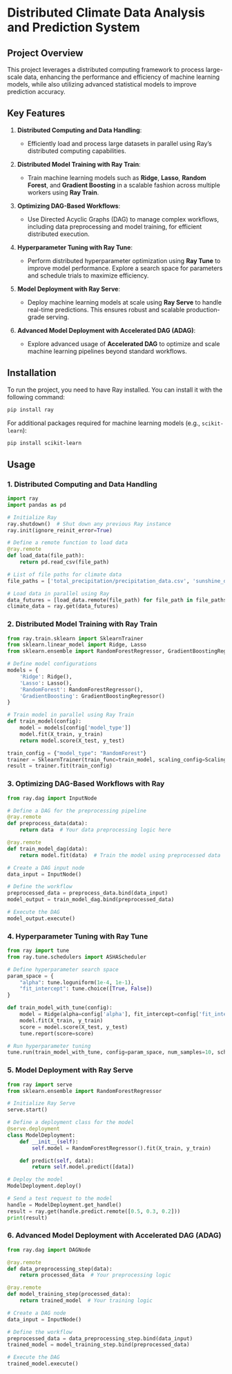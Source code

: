 # Distributed Climate Data Analysis and Prediction System

## Project Overview

This project leverages a distributed computing framework to process large-scale data, enhancing the performance and efficiency of machine learning models, while also utilizing advanced statistical models to improve prediction accuracy.

## Key Features
1. **Distributed Computing and Data Handling**:
   - Efficiently load and process large datasets in parallel using Ray’s distributed computing capabilities.
   
2. **Distributed Model Training with Ray Train**:
   - Train machine learning models such as **Ridge**, **Lasso**, **Random Forest**, and **Gradient Boosting** in a scalable fashion across multiple workers using **Ray Train**.

3. **Optimizing DAG-Based Workflows**:
   - Use Directed Acyclic Graphs (DAG) to manage complex workflows, including data preprocessing and model training, for efficient distributed execution.

4. **Hyperparameter Tuning with Ray Tune**:
   - Perform distributed hyperparameter optimization using **Ray Tune** to improve model performance. Explore a search space for parameters and schedule trials to maximize efficiency.

5. **Model Deployment with Ray Serve**:
   - Deploy machine learning models at scale using **Ray Serve** to handle real-time predictions. This ensures robust and scalable production-grade serving.

6. **Advanced Model Deployment with Accelerated DAG (ADAG)**:
   - Explore advanced usage of **Accelerated DAG** to optimize and scale machine learning pipelines beyond standard workflows.

## Installation

To run the project, you need to have Ray installed. You can install it with the following command:

```bash
pip install ray
```

For additional packages required for machine learning models (e.g., `scikit-learn`):

```bash
pip install scikit-learn
```

## Usage

### 1. Distributed Computing and Data Handling
```python
import ray
import pandas as pd

# Initialize Ray
ray.shutdown()  # Shut down any previous Ray instance
ray.init(ignore_reinit_error=True)

# Define a remote function to load data
@ray.remote
def load_data(file_path):
    return pd.read_csv(file_path)

# List of file paths for climate data
file_paths = ['total_precipitation/precipitation_data.csv', 'sunshine_duration/sunshine_data.csv']

# Load data in parallel using Ray
data_futures = [load_data.remote(file_path) for file_path in file_paths]
climate_data = ray.get(data_futures)
```

### 2. Distributed Model Training with Ray Train
```python
from ray.train.sklearn import SklearnTrainer
from sklearn.linear_model import Ridge, Lasso
from sklearn.ensemble import RandomForestRegressor, GradientBoostingRegressor

# Define model configurations
models = {
    'Ridge': Ridge(),
    'Lasso': Lasso(),
    'RandomForest': RandomForestRegressor(),
    'GradientBoosting': GradientBoostingRegressor()
}

# Train model in parallel using Ray Train
def train_model(config):
    model = models[config['model_type']]
    model.fit(X_train, y_train)
    return model.score(X_test, y_test)

train_config = {"model_type": "RandomForest"}
trainer = SklearnTrainer(train_func=train_model, scaling_config=ScalingConfig(num_workers=4))
result = trainer.fit(train_config)
```

### 3. Optimizing DAG-Based Workflows with Ray
```python
from ray.dag import InputNode

# Define a DAG for the preprocessing pipeline
@ray.remote
def preprocess_data(data):
    return data  # Your data preprocessing logic here

@ray.remote
def train_model_dag(data):
    return model.fit(data)  # Train the model using preprocessed data

# Create a DAG input node
data_input = InputNode()

# Define the workflow
preprocessed_data = preprocess_data.bind(data_input)
model_output = train_model_dag.bind(preprocessed_data)

# Execute the DAG
model_output.execute()
```

### 4. Hyperparameter Tuning with Ray Tune
```python
from ray import tune
from ray.tune.schedulers import ASHAScheduler

# Define hyperparameter search space
param_space = {
    "alpha": tune.loguniform(1e-4, 1e-1),
    "fit_intercept": tune.choice([True, False])
}

def train_model_with_tune(config):
    model = Ridge(alpha=config['alpha'], fit_intercept=config['fit_intercept'])
    model.fit(X_train, y_train)
    score = model.score(X_test, y_test)
    tune.report(score=score)

# Run hyperparameter tuning
tune.run(train_model_with_tune, config=param_space, num_samples=10, scheduler=ASHAScheduler())
```

### 5. Model Deployment with Ray Serve
```python
from ray import serve
from sklearn.ensemble import RandomForestRegressor

# Initialize Ray Serve
serve.start()

# Define a deployment class for the model
@serve.deployment
class ModelDeployment:
    def __init__(self):
        self.model = RandomForestRegressor().fit(X_train, y_train)

    def predict(self, data):
        return self.model.predict([data])

# Deploy the model
ModelDeployment.deploy()

# Send a test request to the model
handle = ModelDeployment.get_handle()
result = ray.get(handle.predict.remote([0.5, 0.3, 0.2]))
print(result)
```

### 6. Advanced Model Deployment with Accelerated DAG (ADAG)
```python
from ray.dag import DAGNode

@ray.remote
def data_preprocessing_step(data):
    return processed_data  # Your preprocessing logic

@ray.remote
def model_training_step(processed_data):
    return trained_model  # Your training logic

# Create a DAG node
data_input = InputNode()

# Define the workflow
preprocessed_data = data_preprocessing_step.bind(data_input)
trained_model = model_training_step.bind(preprocessed_data)

# Execute the DAG
trained_model.execute()
```
